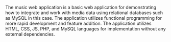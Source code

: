 The music web application is a basic web application for demonstrating how to integrate and work with media data using relational databases such as MySQL in this case.
The application utilizes functional programming for more rapid development and feature addition. The application utilizes HTML, CSS, JS, PHP, and MySQL languages for implementation without any external dependencies.
